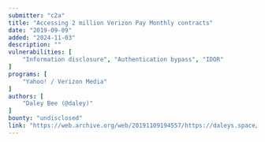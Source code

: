 ```yaml
---
submitter: "c2a"
title: "Accessing 2 million Verizon Pay Monthly contracts"
date: "2019-09-09"
added: "2024-11-03"
description: ""
vulnerabilities: [
    "Information disclosure", "Authentication bypass", "IDOR"
]
programs: [
    "Yahoo! / Verizon Media"
]
authors: [
    "Daley Bee (@daley)"
]
bounty: "undisclosed"
link: "https://web.archive.org/web/20191109194557/https://daleys.space/writeup/0day/2019/09/09/verizon-leak.html"
---
```




